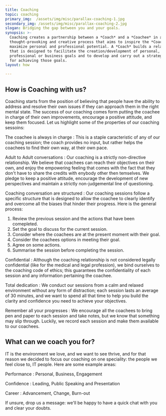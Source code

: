 ```yaml
---
title: Coaching
topic: coaching
primary_img:  /assets/img/misc/parallax-coaching-1.jpg
secondary_img: /assets/img/misc/parallax-coaching-2.jpg
slogan: Bridging the gap between you and your goals.
synopsis: >-
  Coaching creates a partnership between a *Coach* and a *Coachee* in a
  thought-provoking and creative process that aims to inspire the *Coachee* to
  maximize personal and professional potential. A *Coach* builds a relationship
  that is designed to facilitate the creation/development of personal,
  professional or business goals and to develop and carry out a strategy/plan
  for achieving those goals.
layout: how

---
```


## How is Coaching with us?

Coaching starts from the position of believing that people have the ability to
address and resolve their own issues if they can approach them in the right
mental state. The success of our coaching comes form putting the
coachee in charge of their own improvements, encourage a positive attitude, and
keep them focused. Let us highlight some of the properties of our coaching
sessoins:

The coachee is always in charge
: This is a staple caracteristic of any of our coaching session; the coach
  provides no input, but rather helps the coachees to find their own way, at
  their own pace.

Adult to Adult conversations
: Our coaching is a strictly non-directive relationship. We believe that
  coachees can reach their objectives on their own, and enjoy the empowering
  feeling that comes with the fact that they don't have to share the credits
  with enybody other then temselves. We pledge to keep a positive attitude,
  encourage the development of new perspectives and maintain a strictly
  non-judgemental line of questioning.

Coaching conversation are structured
: Our coaching sessions follow a specific structure that is designed to allow
  the coachee to clearly identify and overcome all the biases that hinder their
  progress. Here is the general process:
  1. Review the previous session and the actions that have been comepleted.
  2. Set the goal to discuss for the current session.
  3. Consider where the coachees are at the present moment with their goal.
  4. Consider the coachees options in meeting their goal.
  5. Agree on some actions.
  6. Summarise the session before completing the session.

Confidential
: Although the coaching relationship is not considered legally confidential
  (like for the medical and legal profession), we bind ourselves to the
  coaching code of ethics; this guarantees the confidentiality of each session
  and any information pertaining the coachee.

Total dedication
: We conduct our sessions from a calm and relaxed environment without any form
  of distraction; each session lasts an average of 30 minutes, and we want to
  spend all that time to help you build the clarity and confidence you need to
  achieve your objectives.

Remember all your progresses
: We encourage all the coachees to bring pen and paper to each session and take
  notes, but we know that something may slip through. Luckily, we record
  each session and make them available to our coachees.

## What can we coach you for?
IT is the environment we love, and we want to see thrive, and for that reason we
decided to focus our coaching on one speciality: the people we feel close to, IT
people. Here are some example areas:

Performance
: Personal, Business, Engagement

Confidence
: Leading, Public Speaking and Presentation

Career
: Advancement, Change, Burn-out

If unsure, drop us a message: we'll be happy to have a quick chat with you and
clear your doubts.
